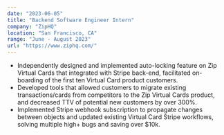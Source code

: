 ```yaml
---
date: "2023-06-05"
title: "Backend Software Engineer Intern"
company: "ZipHQ"
location: "San Francisco, CA"
range: "June - August 2023"
url: "https://www.ziphq.com/"
---
```


* Independently designed and implemented auto-locking feature on Zip Virtual Cards that integrated with Stripe back-end, facilitated on-boarding of the first ten Virtual Card product customers.
* Developed tools that allowed customers to migrate existing transactions/cards from competitors to the Zip Virtual Cards product, and decreased TTV of potential new customers by over 300\%.
* Implemented Stripe webhook subscription to propagate changes between objects and updated existing Virtual Card Stripe workflows, solving multiple high+ bugs and saving over \$10k.

 